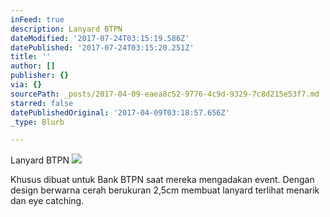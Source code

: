 ```yaml
---
inFeed: true
description: Lanyard BTPN
dateModified: '2017-07-24T03:15:19.586Z'
datePublished: '2017-07-24T03:15:20.251Z'
title: ''
author: []
publisher: {}
via: {}
sourcePath: _posts/2017-04-09-eaea8c52-9776-4c9d-9329-7c8d215e53f7.md
starred: false
datePublishedOriginal: '2017-04-09T03:18:57.656Z'
_type: Blurb

---
```

Lanyard BTPN
![](https://imgflo.herokuapp.com/graph/2b2431f8e7ba7b0/8e86cb0a90294bf24cb9a95ecbd90aff/croprotate.jpg?cropheight=640&cropwidth=640&degrees=-90&input=https%3A%2F%2Fthe-grid-user-content.s3-us-west-2.amazonaws.com%2F2e47f4fa-f1c0-4261-8a7c-76146163535a.jpg&x=0&y=0)

Khusus dibuat untuk Bank BTPN saat mereka mengadakan event. Dengan design berwarna cerah berukuran 2,5cm membuat lanyard terlihat menarik dan eye catching.